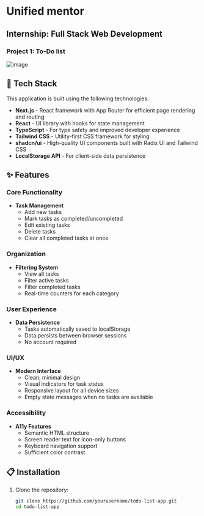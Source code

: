 # Unified mentor 
## Internship: Full Stack Web Development
### Project 1: To-Do list
![image](https://github.com/user-attachments/assets/2816f45f-313e-4880-81d0-98ba3ba26c99)

## 🚀 Tech Stack

This application is built using the following technologies:

- **Next.js** - React framework with App Router for efficient page rendering and routing
- **React** - UI library with hooks for state management
- **TypeScript** - For type safety and improved developer experience
- **Tailwind CSS** - Utility-first CSS framework for styling
- **shadcn/ui** - High-quality UI components built with Radix UI and Tailwind CSS
- **LocalStorage API** - For client-side data persistence

## ✨ Features

### Core Functionality
- **Task Management**
  - Add new tasks
  - Mark tasks as completed/uncompleted
  - Edit existing tasks
  - Delete tasks
  - Clear all completed tasks at once

### Organization
- **Filtering System**
  - View all tasks
  - Filter active tasks
  - Filter completed tasks
  - Real-time counters for each category

### User Experience
- **Data Persistence**
  - Tasks automatically saved to localStorage
  - Data persists between browser sessions
  - No account required

### UI/UX
- **Modern Interface**
  - Clean, minimal design
  - Visual indicators for task status
  - Responsive layout for all device sizes
  - Empty state messages when no tasks are available

### Accessibility
- **A11y Features**
  - Semantic HTML structure
  - Screen reader text for icon-only buttons
  - Keyboard navigation support
  - Sufficient color contrast

## 📋 Installation

1. Clone the repository:
   ```bash
   git clone https://github.com/yourusername/todo-list-app.git
   cd todo-list-app
